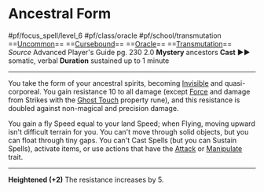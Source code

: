 # Ancestral Form
#pf/focus_spell/level_6 #pf/class/oracle #pf/school/transmutation 
==[Uncommon](../../../Traits/Uncommon.md)== ==[Cursebound](../../../Traits/Cursebound.md)== ==[Oracle](../../../Traits/Oracle.md)== ==[Transmutation](../../../Traits/Transmutation.md)==
*Source* Advanced Player's Guide pg. 230 2.0
**Mystery** ancestors
**Cast** ►► somatic, verbal
**Duration** sustained up to 1 minute

---
You take the form of your ancestral spirits, becoming [Invisible](../../../Conditions/Invisible.md) and quasi-corporeal. You gain resistance 10 to all damage (except [Force](../../../Traits/Force.md) and damage from Strikes with the [Ghost Touch](../../../Items/Runes/Weapon%20Property%20Runes/Ghost%20Touch.md) property rune), and this resistance is doubled against non-magical and precision damage.

You gain a fly Speed equal to your land Speed; when Flying, moving upward isn't difficult terrain for you. You can't move through solid objects, but you can float through tiny gaps. You can't Cast Spells (but you can Sustain Spells), activate items, or use actions that have the [Attack](../../../Traits/Attack.md) or [Manipulate](../../../Traits/Manipulate.md) trait.

<hr>

**Heightened (+2)** The resistance increases by 5.